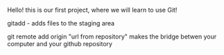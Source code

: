 Hello! this is our first project, where we will learn to use Git!

gitadd - adds files to the staging area

git remote add origin "url from repository" makes the bridge betwen your computer and your github repository